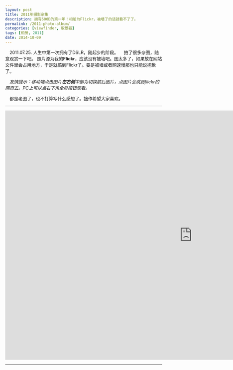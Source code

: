 ```yaml
---
layout: post
title: 2011年摄影杂集
description: 拥有600D的第一年！相册为Flickr，被墙了的话就看不了了。
permalink: /2011-photo-album/
categories: [viewfinder, 取景器]
tags: [相册, 2011]
date: 2014-10-09
--- 
```


　2011.07.25. 人生中第一次拥有了DSLR，刚起步的阶段。
　拍了很多杂图，随意观赏一下吧。 照片源为我的**Flickr**，应该没有被墙吧。图太多了，如果放在网站文件里会占用地方，于是就搞到Flickr了。要是被墙或者网速慢那也只能说抱歉了。

　*友情提示：移动端点击图片**左右侧**中部为切换前后图片，点图片会跳到flickr的网页去。PC上可以点右下角全屏按钮观看。*

　都是老图了，也不打算写什么感想了。拙作希望大家喜欢。

----

<div class="flickr-container">
<iframe src="https://www.flickr.com/photos/127429516@N03/15487299252/in/set-72157648160443460/player/" width="1200" height="800" frameborder="0" allowfullscreen webkitallowfullscreen mozallowfullscreen oallowfullscreen msallowfullscreen></iframe>
</div>

----

